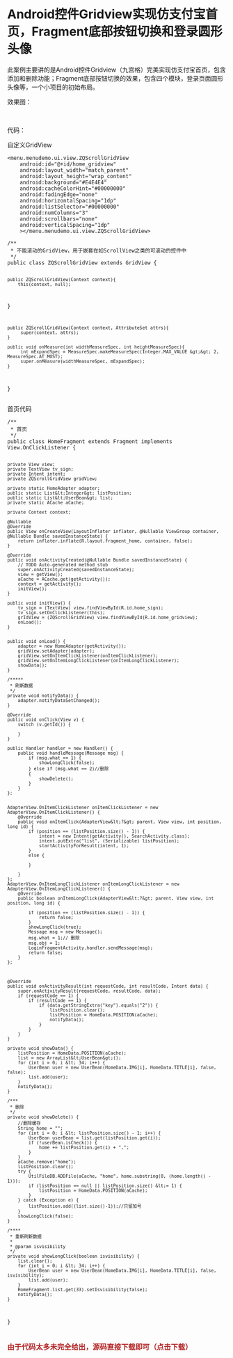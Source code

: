 # Android控件Gridview实现仿支付宝首页，Fragment底部按钮切换和登录圆形头像
<p>此案例主要讲的是Android控件Gridview（九宫格）完美实现仿支付宝首页，包含添加和删除功能；Fragment底部按钮切换的效果，包含四个模块，登录页面圆形头像等，一个小项目的初始布局。</p> 
<p>效果图：</p> 
<p>&nbsp; &nbsp; &nbsp; &nbsp; &nbsp; &nbsp;<img alt="" src="https://static.oschina.net/uploads/space/2016/1221/105317_msaS_2945455.gif"></p> 
<p>代码：</p> 
<p>自定义GridView</p> 
<pre><code class="language-html">&lt;menu.menudemo.ui.view.ZQScrollGridView
    android:id="@+id/home_gridview"
    android:layout_width="match_parent"
    android:layout_height="wrap_content"
    android:background="#E4E4E4"
    android:cacheColorHint="#00000000"
    android:fadingEdge="none"
    android:horizontalSpacing="1dp"
    android:listSelector="#00000000"
    android:numColumns="3"
    android:scrollbars="none"
    android:verticalSpacing="1dp"
    &gt;&lt;/menu.menudemo.ui.view.ZQScrollGridView&gt;</code></pre> 
<pre><code class="language-java">/**
 * 不能滚动的GridView，用于嵌套在如ScrollView之类的可滚动的控件中
 */
public class ZQScrollGridView extends GridView {
	  
	public ZQScrollGridView(Context context){
        this(context, null);  
   } 
	
	public ZQScrollGridView(Context context, AttributeSet attrs){
         super(context, attrs);  
    }  
 
    public void onMeasure(int widthMeasureSpec, int heightMeasureSpec){  
         int mExpandSpec = MeasureSpec.makeMeasureSpec(Integer.MAX_VALUE &gt;&gt; 2, MeasureSpec.AT_MOST);
         super.onMeasure(widthMeasureSpec, mExpandSpec);  
    } 
} </code></pre> 
<p>首页代码</p> 
<pre><code class="language-java">/**
 * 首页
 */
public class HomeFragment extends Fragment implements  View.OnClickListener {

    private View view;
    private TextView tv_sign;
    private Intent intent;
    private ZQScrollGridView gridView;

    private static HomeAdapter adapter;
    public static List&lt;Integer&gt; listPosition;
    public static List&lt;UserBean&gt; list;
    private static ACache aCache;

    private Context context;

    @Nullable
    @Override
    public View onCreateView(LayoutInflater inflater, @Nullable ViewGroup container, @Nullable Bundle savedInstanceState) {
        return inflater.inflate(R.layout.fragment_home, container, false);
    }

    @Override
    public void onActivityCreated(@Nullable Bundle savedInstanceState) {
        // TODO Auto-generated method stub
        super.onActivityCreated(savedInstanceState);
        view = getView();
        aCache = ACache.get(getActivity());
        context = getActivity();
        initView();
    }

    public void initView() {
        tv_sign = (TextView) view.findViewById(R.id.home_sign);
        tv_sign.setOnClickListener(this);
        gridView = (ZQScrollGridView) view.findViewById(R.id.home_gridview);
        onLoad();
    }


    public void onLoad() {
        adapter = new HomeAdapter(getActivity());
        gridView.setAdapter(adapter);
        gridView.setOnItemClickListener(onItemClickListener);
        gridView.setOnItemLongClickListener(onItemLongClickListener);
        showData();
    }

    /*****
     * 刷新数据
     */
    private void notifyData() {
        adapter.notifyDataSetChanged();
    }

    @Override
    public void onClick(View v) {
        switch (v.getId()) {

        }
    }

    public Handler handler = new Handler() {
        public void handleMessage(Message msg) {
            if (msg.what == 1) {
                showLongClick(false);
            } else if (msg.what == 2)//删除
            {
                showDelete();
            }
        }
    };


    AdapterView.OnItemClickListener onItemClickListener = new AdapterView.OnItemClickListener() {
        @Override
        public void onItemClick(AdapterView&lt;?&gt; parent, View view, int position, long id) {
            if (position == (listPosition.size() - 1)) {
                intent = new Intent(getActivity(), SearchActivity.class);
                intent.putExtra("list", (Serializable) listPosition);
                startActivityForResult(intent, 1);
            }
            else {

            }

        }
    };
    AdapterView.OnItemLongClickListener onItemLongClickListener = new AdapterView.OnItemLongClickListener() {
        @Override
        public boolean onItemLongClick(AdapterView&lt;?&gt; parent, View view, int position, long id) {

            if (position == (listPosition.size() - 1)) {
                return false;
            }
            showLongClick(true);
            Message msg = new Message();
            msg.what = 1;// 删除
            msg.obj = 1;
            LoginFragmentActivity.handler.sendMessage(msg);
            return false;
        }
    };



    @Override
    public void onActivityResult(int requestCode, int resultCode, Intent data) {
        super.onActivityResult(requestCode, resultCode, data);
        if (requestCode == 1) {
            if (resultCode == 1) {
                if (data.getStringExtra("key").equals("2")) {
                    listPosition.clear();
                    listPosition = HomeData.POSITION(aCache);
                    notifyData();
                }
            }
        }
    }

    private void showData() {
        listPosition = HomeData.POSITION(aCache);
        list = new ArrayList&lt;UserBean&gt;();
        for (int i = 0; i &lt; 34; i++) {
            UserBean user = new UserBean(HomeData.IMG[i], HomeData.TITLE[i], false, false);
            list.add(user);
        }
        notifyData();
    }

    /***
     * 删除
     */
    private void showDelete() {
        //删除缓存
        String home = "";
        for (int i = 0; i &lt; listPosition.size() - 1; i++) {
            UserBean userBean = list.get(listPosition.get(i));
            if (!userBean.isCheck()) {
                home += listPosition.get(i) + ",";
            }
        }
        aCache.remove("home");
        listPosition.clear();
        try {
            UtilFileDB.ADDFile(aCache, "home", home.substring(0, (home.length() - 1)));
            if (listPosition == null || listPosition.size() &lt;= 1) {
                listPosition = HomeData.POSITION(aCache);
            }
        } catch (Exception e) {
            listPosition.add((list.size()-1));//只留加号
        }
        showLongClick(false);
    }

    /****
     * 重新刷新数据
     *
     * @param isvisibility
     */
    private void showLongClick(boolean isvisibility) {
        list.clear();
        for (int i = 0; i &lt; 34; i++) {
            UserBean user = new UserBean(HomeData.IMG[i], HomeData.TITLE[i], false, isvisibility);
            list.add(user);
        }
        HomeFragment.list.get(33).setIsvisibility(false);
        notifyData();
    }
}</code></pre> 
<span id="OSC_h3_1"></span>
<h3><span style="color:#B22222"><strong>由于代码太多未完全给出，源码直接下载即可（点击下载）</strong></span></h3> 
